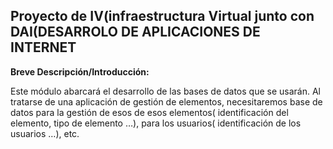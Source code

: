 ## **Proyecto de IV(infraestructura Virtual junto con DAI(DESARROLO DE APLICACIONES DE INTERNET** ##



**Breve Descripción/Introducción:**

Este módulo abarcará el desarrollo de las bases de datos que se usarán. Al tratarse de una aplicación de gestión de elementos, necesitaremos base de datos para la gestión de esos de esos elementos( identificación del elemento, tipo de elemento …), para los usuarios( identificación de los usuarios …), etc.

